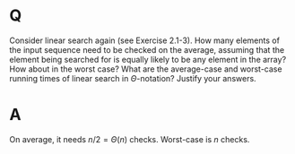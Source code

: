 # Q

Consider linear search again (see Exercise 2.1-3). How many elements of the input sequence need to be checked on the average, assuming that the element being searched for is equally likely to be any element in the array? How about in the worst case? What are the average-case and worst-case running times of linear search in $\Theta$-notation? Justify your answers.

# A

On average, it needs $n / 2 = \Theta(n)$ checks. Worst-case is $n$ checks.
